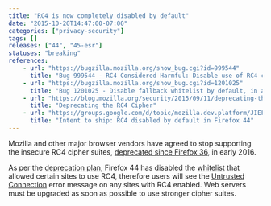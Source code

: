 ```yaml
---
title: "RC4 is now completely disabled by default"
date: "2015-10-20T14:47:00-07:00"
categories: ["privacy-security"]
tags: []
releases: ["44", "45-esr"]
statuses: "breaking"
references:
    - url: "https://bugzilla.mozilla.org/show_bug.cgi?id=999544"
      title: "Bug 999544 - RC4 Considered Harmful: Disable use of RC4 completely (RFC 7465)"
    - url: "https://bugzilla.mozilla.org/show_bug.cgi?id=1201025"
      title: "Bug 1201025 - Disable fallback whitelist by default, in all releases"
    - url: "https://blog.mozilla.org/security/2015/09/11/deprecating-the-rc4-cipher/"
      title: "Deprecating the RC4 Cipher"
    - url: "https://groups.google.com/d/topic/mozilla.dev.platform/JIEFcrGhqSM/discussion"
      title: "Intent to ship: RC4 disabled by default in Firefox 44"
---
```

Mozilla and other major browser vendors have agreed to stop supporting the insecure RC4 cipher suites, [deprecated since Firefox 36](https://www.fxsitecompat.dev/en-CA/docs/2014/rc4-support-has-been-deprecated/), in early <time datetime="2016">2016</time>.

As per the [deprecation plan](https://groups.google.com/d/topic/mozilla.dev.platform/JIEFcrGhqSM/discussion), Firefox 44 has disabled the [whitelist](https://dxr.mozilla.org/mozilla-central/source/security/manager/ssl/IntolerantFallbackList.inc) that allowed certain sites to use RC4, therefore users will see the [Untrusted Connection](https://support.mozilla.org/kb/connection-untrusted-error-message) error message on any sites with RC4 enabled. Web servers must be upgraded as soon as possible to use stronger cipher suites.
